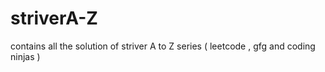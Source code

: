 # striverA-Z
contains all the solution of striver A to Z series ( leetcode , gfg and coding ninjas )
